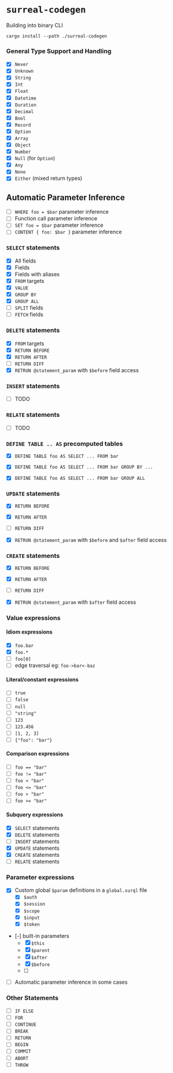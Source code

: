 # `surreal-codegen`

Building into binary CLI

```
cargo install --path ./surreal-codegen
```

### General Type Support and Handling
- [x] `Never`
- [x] `Unknown`
- [x] `String`
- [x] `Int`
- [x] `Float`
- [x] `Datetime`
- [x] `Duration`
- [x] `Decimal`
- [x] `Bool`
- [x] `Record`
- [x] `Option`
- [x] `Array`
- [x] `Object`
- [x] `Number`
- [x] `Null` (for `Option`)
- [x] `Any`
- [x] `None`
- [x] `Either` (mixed return types)

## Automatic Parameter Inference
- [ ] `WHERE foo = $bar` parameter inference
- [ ] Function call parameter inference
- [ ] `SET foo = $bar` parameter inference
- [ ] `CONTENT { foo: $bar }` parameter inference

### `SELECT` statements
- [x] All fields
- [x] Fields
- [x] Fields with aliases
- [x] `FROM` targets
- [x] `VALUE`
- [x] `GROUP BY`
- [x] `GROUP ALL`
- [ ] `SPLIT` fields
- [ ] `FETCH` fields

### `DELETE` statements
- [x] `FROM` targets
- [x] `RETURN BEFORE`
- [x] `RETURN AFTER`
- [ ] `RETURN DIFF`
- [x] `RETRUN @statement_param` with `$before` field access

### `INSERT` statements
- [ ] TODO

### `RELATE` statements
- [ ] TODO

### `DEFINE TABLE .. AS` precomputed tables
- [X] `DEFINE TABLE foo AS SELECT ... FROM bar`
- [X] `DEFINE TABLE foo AS SELECT ... FROM bar GROUP BY ...`
- [X] `DEFINE TABLE foo AS SELECT ... FROM bar GROUP ALL`


### `UPDATE` statements
- [x] `RETURN BEFORE`
- [x] `RETURN AFTER`
- [ ] `RETURN DIFF`
- [x] `RETRUN @statement_param` with `$before` and `$after` field access


### `CREATE` statements
- [x] `RETURN BEFORE`
- [x] `RETURN AFTER`
- [ ] `RETURN DIFF`
- [x] `RETRUN @statement_param` with `$after` field access


### Value expressions
#### Idiom expressions
- [x] `foo.bar`
- [x] `foo.*`
- [ ] `foo[0]`
- [ ] edge traversal eg: `foo->bar<-baz`

#### Literal/constant expressions
- [ ] `true`
- [ ] `false`
- [ ] `null`
- [ ] `"string"`
- [ ] `123`
- [ ] `123.456`
- [ ] `[1, 2, 3]`
- [ ] `{"foo": "bar"}`

#### Comparison expressions
- [ ] `foo == "bar"`
- [ ] `foo != "bar"`
- [ ] `foo < "bar"`
- [ ] `foo <= "bar"`
- [ ] `foo > "bar"`
- [ ] `foo >= "bar"`

#### Subquery expressions
- [x] `SELECT` statements
- [x] `DELETE` statements
- [ ] `INSERT` statements
- [x] `UPDATE` statements
- [x] `CREATE` statements
- [ ] `RELATE` statements

### Parameter expressions
- [x] Custom global `$param` definitions in a `global.surql` file
  - [x] `$auth`
  - [x] `$session`
  - [x] `$scope`
  - [x] `$input`
  - [x] `$token`
- [-] built-in parameters
  - [x] `$this`
  - [x] `$parent`
  - [x] `$after`
  - [x] `$before`
  - [ ]
- [ ] Automatic parameter inference in some cases

### Other Statements
- [ ] `IF ELSE`
- [ ] `FOR`
- [ ] `CONTINUE`
- [ ] `BREAK`
- [ ] `RETURN`
- [ ] `BEGIN`
- [ ] `COMMIT`
- [ ] `ABORT`
- [ ] `THROW`
